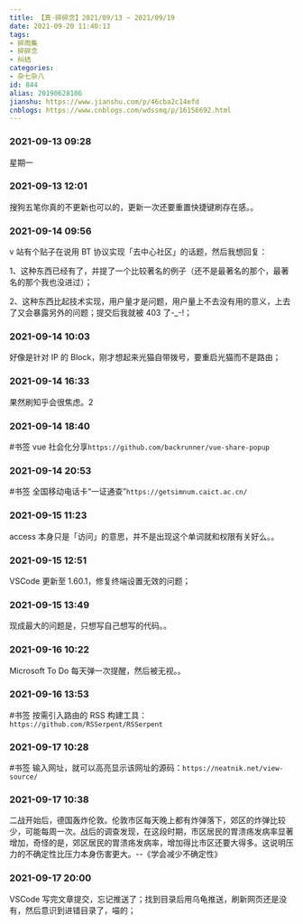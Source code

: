 ```yaml
---
title: 【真·碎碎念】2021/09/13 ~ 2021/09/19
date: 2021-09-20 11:40:13
tags:
- 碎雨集
- 碎碎念
- 纠结
categories:
- 杂七杂八
id: 844
alias: 20190628106
jianshu: https://www.jianshu.com/p/46cba2c14efd
cnblogs: https://www.cnblogs.com/wdssmq/p/16156692.html
---
```

### 2021-09-13 09:28
星期一

<!--more-->

### 2021-09-13 12:01
搜狗五笔你真的不更新也可以的，更新一次还要重置快捷键刷存在感。。

### 2021-09-14 09:56
v 站有个贴子在说用 BT 协议实现「去中心社区」的话题，然后我想回复：

1、这种东西已经有了，并提了一个比较著名的例子（还不是最著名的那个，最著名的那个我也没进过）；

2、这种东西比起技术实现，用户量才是问题，用户量上不去没有用的意义，上去了又会暴露另外的问题；提交后我就被 403 了-_-!；

### 2021-09-14 10:03
好像是针对 IP 的 Block，刚才想起来光猫自带拨号，要重启光猫而不是路由；

### 2021-09-14 16:33
果然刷知乎会很焦虑。2

### 2021-09-14 18:40
\#书签 vue 社会化分享`https://github.com/backrunner/vue-share-popup`

### 2021-09-14 20:53
\#书签 全国移动电话卡“一证通查”`https://getsimnum.caict.ac.cn/`

### 2021-09-15 11:23
access 本身只是「访问」的意思，并不是出现这个单词就和权限有关好么。。

### 2021-09-15 12:51
VSCode 更新至 1.60.1，修复终端设置无效的问题；

### 2021-09-15 13:49
现成最大的问题是，只想写自己想写的代码。。

### 2021-09-16 10:22
Microsoft To Do 每天弹一次提醒，然后被无视。。

### 2021-09-16 13:53
\#书签 按需引入路由的 RSS 构建工具：`https://github.com/RSSerpent/RSSerpent`

### 2021-09-17 10:28
\#书签 输入网址，就可以高亮显示该网址的源码：`https://neatnik.net/view-source/`

### 2021-09-17 10:38
二战开始后，德国轰炸伦敦。伦敦市区每天晚上都有炸弹落下，郊区的炸弹比较少，可能每周一次。战后的调查发现，在这段时期，市区居民的胃溃疡发病率显著增加，奇怪的是，郊区居民的胃溃疡发病率，增加得比市区还要大得多。这说明压力的不确定性比压力本身伤害更大。--《学会减少不确定性》

### 2021-09-17 20:00
VSCode 写完文章提交，忘记推送了；找到目录后用乌龟推送，刷新网页还是没有，然后意识到进错目录了，喵的；
